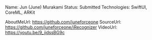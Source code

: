 Name: Jun (June) Murakami
Status: Submitted
Technologies: SwiftUI, CoreML, ARKit

AboutMeUrl: https://github.com/juneforceone
SourceUrl: https://github.com/juneforceone/iRecognizer
VideoUrl: https://youtu.be/9_jidssBG9c

<!---
EXAMPLE
Name: John Appleseed
Status: Submitted <or> Winner <or> Distinguished <or> Rejected
Technologies: SwiftUI, RealityKit, CoreGraphic

AboutMeUrl: https://linkedin.com/in/johnappleseed
SourceUrl: https://github.com/johnappleseed/wwdc2025
VideoUrl: https://youtu.be/ABCDE123456
-->
